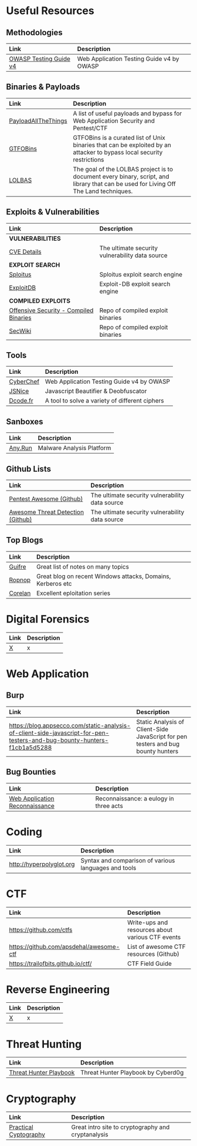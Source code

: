 <!-- TITLE: Home -->
<!-- SUBTITLE: A quick summary of Home -->

# Useful Resources
## Methodologies
| Link | Description |
| :--- | :--- |
| [OWASP Testing Guide v4](https://www.owasp.org/index.php/OWASP_Testing_Guide_v4_Table_of_Contents) | Web Application Testing Guide v4 by OWASP |

## Binaries & Payloads
| Link | Description |
| :--- | :--- |
| [PayloadAllTheThings](https://github.com/swisskyrepo/PayloadsAllTheThings) | A list of useful payloads and bypass for Web Application Security and Pentest/CTF |
| [GTFOBins](https://gtfobins.github.io/) | GTFOBins is a curated list of Unix binaries that can be exploited by an attacker to bypass local security restrictions |
| [LOLBAS](https://lolbas-project.github.io) | The goal of the LOLBAS project is to document every binary, script, and library that can be used for Living Off The Land techniques.  |

## Exploits & Vulnerabilities
| Link | Description |
| :--- | :--- |
| **VULNERABILITIES** |  |
| [CVE Details](https://www.cvedetails.com) | The ultimate security vulnerability data source |
| **EXPLOIT SEARCH** |  |
| [Sploitus](https://sploitus.com) | Sploitus exploit search engine |
| [ExploitDB](https://www.exploit-db.com) | Exploit-DB exploit search engine |
| **COMPILED EXPLOITS** |  |
| [Offensive Security - Compiled Binaries](https://github.com/offensive-security/exploitdb-bin-sploits) | Repo of compiled exploit binaries |
| [SecWiki](https://github.com/SecWiki/) | Repo of compiled exploit binaries |

## Tools
| Link | Description |
| :--- | :--- |
| [CyberChef](https://www.owasp.org/index.php/OWASP_Testing_Guide_v4_Table_of_Contents) | Web Application Testing Guide v4 by OWASP |
| [JSNice](http://jsnice.org) | Javascript Beautifier & Deobfuscator |
| [Dcode.fr](https://www.dcode.fr)   | A tool to solve a variety of different ciphers  |

## Sanboxes
| Link | Description |
| :--- | :--- |
| [Any.Run](https://app.any.run/) | Malware Analysis Platform |

## Github Lists
| Link | Description |
| :--- | :--- |
| [Pentest Awesome (Github)](https://www.cvedetails.com) | The ultimate security vulnerability data source |
| [Awesome Threat Detection (Github)](https://github.com/0x4D31/awesome-threat-detection) | The ultimate security vulnerability data source |

## Top Blogs

| Link | Description |
| :--- | :--- |
| [Guifre](https://guif.re) | Great list of notes on many topics |
| [Ropnop](https://blog.ropnop.com) | Great blog on recent Windows attacks, Domains, Kerberos etc |
| [Corelan](https://www.corelan.be) | Excellent eploitation series |

# Digital Forensics

| Link | Description |
| :--- | :--- |
| [X](https://medium.com/@europa_/recoinnassance-7840824b9ef2) | x |

# Web Application

## Burp

| Link | Description |
| :--- | :--- |
| https://blog.appsecco.com/static-analysis-of-client-side-javascript-for-pen-testers-and-bug-bounty-hunters-f1cb1a5d5288 | Static Analysis of Client-Side JavaScript for pen testers and bug bounty hunters |

## Bug Bounties

| Link | Description |
| :--- | :--- |
| [Web Application Reconnaissance](https://medium.com/@europa_/recoinnassance-7840824b9ef2) | Reconnaissance: a eulogy in three acts |

# Coding

| Link | Description |
| :--- | :--- |
| http://hyperpolyglot.org | Syntax and comparison of various languages and tools |
# CTF

| Link | Description |
| :--- | :--- |
| https://github.com/ctfs | Write-ups and resources about various CTF events |
| https://github.com/apsdehal/awesome-ctf   | List of awesome CTF resources (Github)  |
| https://trailofbits.github.io/ctf/   | CTF Field Guide  |


# Reverse Engineering

| Link | Description |
| :--- | :--- |
| [X](https://medium.com/@europa_/recoinnassance-7840824b9ef2) | x |

# Threat Hunting

| Link | Description |
| :--- | :--- |
| [Threat Hunter Playbook](https://github.com/Cyb3rWard0g/ThreatHunter-Playbook) | Threat Hunter Playbook by Cyberd0g |

# Cryptography

| Link | Description |
| :--- | :--- |
| [Practical Cyptography](http://practicalcryptography.com/) | Great intro site to cryptography and cryptanalysis |
